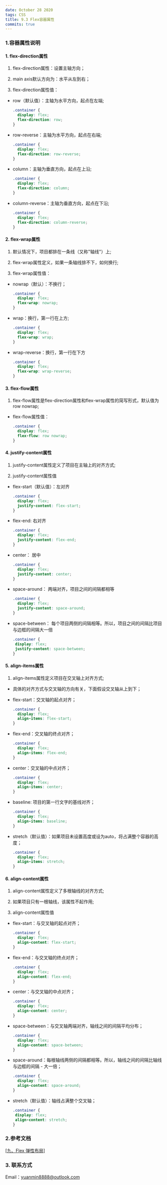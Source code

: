 ```yaml
---
date: October 28 2020
tags: CSS
title: 9.3 Flex容器属性
commits: true
---
```

### 1.容器属性说明

#### 1. flex-direction属性

1. flex-direction属性：设置主轴方向；

2. main axis默认方向为：水平从左到右；

3. flex-direction属性值： 

  - row（默认值）：主轴为水平方向，起点在左端;

    ```css
    .container {
      display: flex;
      flex-direction: row;
    }
    ```
  - row-reverse：主轴为水平方向，起点在右端;

      ```css
      .container {
        display: flex;
        flex-direction: row-reverse;
      }
      ```

  - column：主轴为垂直方向，起点在上沿;

      ```css
      .container {
        display: flex;
        flex-direction: column;
      }
      ```
  - column-reverse：主轴为垂直方向，起点在下沿;

    ```css
    .container {
      display: flex;
      flex-direction: column-reverse;
    }
    ```

#### 2. flex-wrap属性

1. 默认情况下，项目都排在一条线（又称"轴线"）上;

2. flex-wrap属性定义，如果一条轴线排不下，如何换行;

3. flex-wrap属性值：

  - nowrap（默认）：不换行；

    ```css
    .container {
      display: flex;
      flex-wrap: nowrap;
    }
    ```

  - wrap：换行，第一行在上方;

      ```css
      .container {
        display: flex;
        flex-wrap: wrap;
      }
      ```

  - wrap-reverse：换行，第一行在下方

      ```css
      .container {
        display: flex;
        flex-wrap: wrap-reverse;
      }
      ```

#### 3. flex-flow属性

1. flex-flow属性是flex-direction属性和flex-wrap属性的简写形式，默认值为row nowrap;

- flex-flow属性值：

    ```css
    .container {
      display: flex;
      flex-flow: row nowrap;
    }
    ```

#### 4. justify-content属性

1. justify-content属性定义了项目在主轴上的对齐方式;

2. justify-content属性值

  - flex-start（默认值）：左对齐

      ```css
      .container {
        display: flex;
        justify-content: flex-start;
      }
      ```

  - flex-end: 右对齐

      ```css
      .container {
        display: flex;
        justify-content: flex-end;
      }
      ```

  - center： 居中

      ```css
      .container {
        display: flex;
        justify-content: center;
      }
      ```

  - space-around： 两端对齐，项目之间的间隔都相等 


      ```css
      .container {
        display: flex;
        justify-content: space-around;
      }
      ```

  - space-between： 每个项目两侧的间隔相等。所以，项目之间的间隔比项目与边框的间隔大一倍

       ```css
      .container {
        display: flex;
        justify-content: space-between;
      }
      ```

#### 5. align-items属性

1. align-items属性定义项目在交叉轴上对齐方式;

  - 具体的对齐方式与交叉轴的方向有关，下面假设交叉轴从上到下；

  - flex-start：交叉轴的起点对齐；

      ```css
      .container {
        display: flex;
        align-items: flex-start;
      }
      ```

  - flex-end：交叉轴的终点对齐；

      ```css
      .container {
        display: flex;
        align-items: flex-end;
      }
      ```

  - center：交叉轴的中点对齐；

      ```css
      .container {
        display: flex;
        align-items: center;
      }
      ```

  - baseline: 项目的第一行文字的基线对齐；

      ```css
      .container {
        display: flex;
        align-items: baseline;
      }
      ```

  - stretch（默认值）：如果项目未设置高度或设为auto，将占满整个容器的高度；

      ```css
      .container {
        display: flex;
        align-items: stretch;
      }
      ```

#### 6. align-content属性

1. align-content属性定义了多根轴线的对齐方式;

2. 如果项目只有一根轴线，该属性不起作用;

3. align-content属性值

  - flex-start：与交叉轴的起点对齐；

      ```css
      .container {
        display: flex;
        align-content: flex-start;
      }
      ```

  - flex-end：与交叉轴的终点对齐；

      ```css
      .container {
        display: flex;
        align-content: flex-end;
      }
      ```

  - center：与交叉轴的中点对齐；

      ```css
      .container {
        display: flex;
        align-content: center;
      }
      ```

  - space-between：与交叉轴两端对齐，轴线之间的间隔平均分布；

      ```css
      .container {
        display: flex;
        align-content: space-between;
      }
      ```

  - space-around：每根轴线两侧的间隔都相等。所以，轴线之间的间隔比轴线与边框的间隔  - 大一倍；

      ```css
      .container {
        display: flex;
        align-content: space-around;
      }
      ```

  - stretch（默认值）：轴线占满整个交叉轴；

       ```css
      .container {
        display: flex;
        align-content: stretch;
      }
      ```

### 2.参考文档

[[九、Flex 弹性布局]](https://web-oyster.github.io/2020/10/28/CSS/Tutorial/%E4%B9%9D%E3%80%81Flex%20%E5%BC%B9%E6%80%A7%E5%B8%83%E5%B1%80/)

### 3. 联系方式

Email：yuanmin8888@outlook.com

